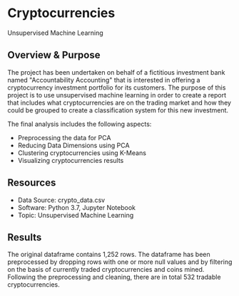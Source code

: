 # Cryptocurrencies
Unsupervised Machine Learning

## Overview & Purpose

The project has been undertaken on behalf of a fictitious investment bank named "Accountability Accounting" that is interested in offering a cryptocurrency investment portfolio for its customers. The purpose of this project is to use unsupervised machine learning in order to create a report that includes what cryptocurrencies are on the trading market and how they could be grouped to create a classification system for this new investment.

The final analysis includes the following aspects:

- Preprocessing the data for PCA
- Reducing Data Dimensions using PCA
- Clustering cryptocurrencies using K-Means
- Visualizing cryptocurrencies results

## Resources

- Data Source: crypto_data.csv
- Software: Python 3.7, Jupyter Notebook
- Topic: Unsupervised Machine Learning

## Results

The original dataframe contains 1,252 rows. The dataframe has been preprocessed by dropping rows with one or more null values and by filtering on the basis of currently traded cryptocurrencies and coins mined. Following the preprocessing and cleaning, there are in total 532 tradable cryptocurrencies.




